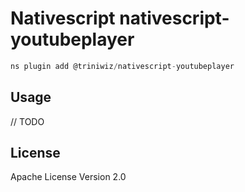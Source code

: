 # Nativescript nativescript-youtubeplayer

```javascript
ns plugin add @triniwiz/nativescript-youtubeplayer
```

## Usage

// TODO

## License

Apache License Version 2.0
